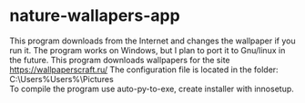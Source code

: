 # nature-wallapers-app
This program downloads from the Internet and changes the wallpaper if you run it.
The program works on Windows, but I plan to port it to Gnu/linux in the future.
This program downloads wallpapers for the site https://wallpaperscraft.ru/
The configuration file is located in the folder: C:\Users\%Users%\Pictures\
To compile the program use auto-py-to-exe, create installer with innosetup.
